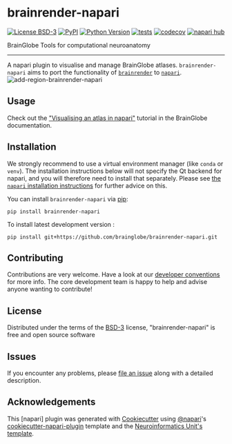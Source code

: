 # brainrender-napari

[![License BSD-3](https://img.shields.io/pypi/l/brainrender-napari.svg?color=green)](https://github.com/brainglobe/brainrender-napari/raw/main/LICENSE)
[![PyPI](https://img.shields.io/pypi/v/brainrender-napari.svg?color=green)](https://pypi.org/project/brainrender-napari)
[![Python Version](https://img.shields.io/pypi/pyversions/brainrender-napari.svg?color=green)](https://python.org)
[![tests](https://github.com/brainglobe/brainrender-napari/workflows/tests/badge.svg)](https://github.com/brainglobe/brainrender-napari/actions)
[![codecov](https://codecov.io/gh/brainglobe/brainrender-napari/branch/main/graph/badge.svg)](https://codecov.io/gh/brainglobe/brainrender-napari)
[![napari hub](https://img.shields.io/endpoint?url=https://api.napari-hub.org/shields/brainrender-napari)](https://napari-hub.org/plugins/brainrender-napari)

BrainGlobe Tools for computational neuroanatomy

----------------------------------

A napari plugin to visualise and manage BrainGlobe atlases. `brainrender-napari` aims to port the functionality of [`brainrender`](https://github.com/brainglobe/brainrender) to [`napari`](https://napari.org/stable/).
![add-region-brainrender-napari](https://github.com/brainglobe/brainrender-napari/assets/10500965/24fd3752-0ba7-4f47-aabf-5de22ff0f69b)

## Usage

Check out the ["Visualising an atlas in napari"](https://brainglobe.info/tutorials/visualise-atlas-napari.html) tutorial in the BrainGlobe documentation.

## Installation

We strongly recommend to use a virtual environment manager (like `conda` or `venv`). The installation instructions below will not specify the Qt backend for napari, and you will therefore need to install that separately. Please see [the `napari` installation instructions](https://napari.org/stable/tutorials/fundamentals/installation.html) for further advice on this.

You can install `brainrender-napari` via [pip]:

    pip install brainrender-napari



To install latest development version :

    pip install git+https://github.com/brainglobe/brainrender-napari.git


## Contributing

Contributions are very welcome. Have a look at our [developer conventions](https://brainglobe.info/developers/index.html) for more info. The core development team is happy to help and advise anyone wanting to contribute!

## License

Distributed under the terms of the [BSD-3] license,
"brainrender-napari" is free and open source software

## Issues

If you encounter any problems, please [file an issue] along with a detailed description.

## Acknowledgements

This [napari] plugin was generated with [Cookiecutter] using [@napari]'s [cookiecutter-napari-plugin] template and the [Neuroinformatics Unit's template](https://github.com/neuroinformatics-unit/python-cookiecutter).

[Cookiecutter]: https://github.com/audreyr/cookiecutter
[@napari]: https://github.com/napari
[cookiecutter-napari-plugin]: https://github.com/napari/cookiecutter-napari-plugin
[BSD-3]: http://opensource.org/licenses/BSD-3-Clause
[file an issue]: https://github.com/brainglobe/brainrender-napari/issues
[tox]: https://tox.readthedocs.io/en/latest/
[pip]: https://pypi.org/project/pip/
[PyPI]: https://pypi.org/
